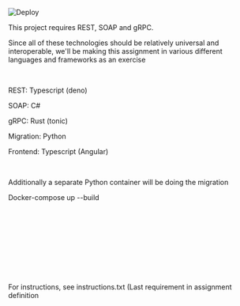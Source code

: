 ![Deploy](https://github.com/Mutestock/mini-project-loner-edition/actions/workflows/deploy.yml/badge.svg)

<p> This project requires REST, SOAP and gRPC. </p>
<p> Since all of these technologies should be relatively universal and interoperable, we'll be making this assignment in various different languages and frameworks as an exercise </p>
<br>
<p> REST: Typescript (deno) </p>
<p> SOAP: C# </p>
<p> gRPC: Rust (tonic) </p>
<p> Migration: Python</p>
<p> Frontend: Typescript (Angular)</p>
<br>
<p> Additionally a separate Python container will be doing the migration
<p>Docker-compose up --build<p>
<br>
<br>
<br>
<br>
<br>
<br>
<br>
<br>
<p>For instructions, see instructions.txt (Last requirement in assignment definition</p>